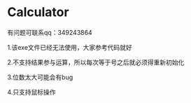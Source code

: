 # Calculator

有问题可联系qq：349243864

1.该exe文件已经无法使用，大家参考代码就好

2.不支持结果参与运算，所以每次等于号之后就必须得重新初始化

3.位数太大可能会有bug

4.只支持鼠标操作
